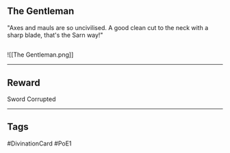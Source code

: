 ## The Gentleman
"Axes and mauls are so uncivilised. A good clean cut to the neck with a sharp blade, that's the Sarn way!"
## 
![[The Gentleman.png]]

---
## Reward
Sword
Corrupted

---
## Tags
#DivinationCard
#PoE1